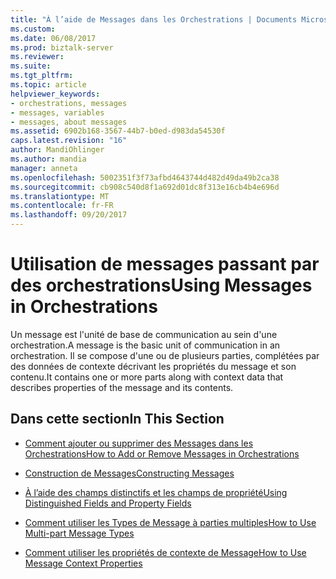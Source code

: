 ```yaml
---
title: "À l’aide de Messages dans les Orchestrations | Documents Microsoft"
ms.custom: 
ms.date: 06/08/2017
ms.prod: biztalk-server
ms.reviewer: 
ms.suite: 
ms.tgt_pltfrm: 
ms.topic: article
helpviewer_keywords:
- orchestrations, messages
- messages, variables
- messages, about messages
ms.assetid: 6902b168-3567-44b7-b0ed-d983da54530f
caps.latest.revision: "16"
author: MandiOhlinger
ms.author: mandia
manager: anneta
ms.openlocfilehash: 5002351f3f73afbd4643744d482d49da49b2ca38
ms.sourcegitcommit: cb908c540d8f1a692d01dc8f313e16cb4b4e696d
ms.translationtype: MT
ms.contentlocale: fr-FR
ms.lasthandoff: 09/20/2017
---
```

# <a name="using-messages-in-orchestrations"></a><span data-ttu-id="fd7aa-102">Utilisation de messages passant par des orchestrations</span><span class="sxs-lookup"><span data-stu-id="fd7aa-102">Using Messages in Orchestrations</span></span>
<span data-ttu-id="fd7aa-103">Un message est l'unité de base de communication au sein d'une orchestration.</span><span class="sxs-lookup"><span data-stu-id="fd7aa-103">A message is the basic unit of communication in an orchestration.</span></span> <span data-ttu-id="fd7aa-104">Il se compose d'une ou de plusieurs parties, complétées par des données de contexte décrivant les propriétés du message et son contenu.</span><span class="sxs-lookup"><span data-stu-id="fd7aa-104">It contains one or more parts along with context data that describes properties of the message and its contents.</span></span>  
  
## <a name="in-this-section"></a><span data-ttu-id="fd7aa-105">Dans cette section</span><span class="sxs-lookup"><span data-stu-id="fd7aa-105">In This Section</span></span>  
  
-   [<span data-ttu-id="fd7aa-106">Comment ajouter ou supprimer des Messages dans les Orchestrations</span><span class="sxs-lookup"><span data-stu-id="fd7aa-106">How to Add or Remove Messages in Orchestrations</span></span>](../core/how-to-add-or-remove-messages-in-orchestrations.md)  
  
-   [<span data-ttu-id="fd7aa-107">Construction de Messages</span><span class="sxs-lookup"><span data-stu-id="fd7aa-107">Constructing Messages</span></span>](../core/constructing-messages.md)  
  
-   [<span data-ttu-id="fd7aa-108">À l’aide des champs distinctifs et les champs de propriété</span><span class="sxs-lookup"><span data-stu-id="fd7aa-108">Using Distinguished Fields and Property Fields</span></span>](../core/using-distinguished-fields-and-property-fields.md)  
  
-   [<span data-ttu-id="fd7aa-109">Comment utiliser les Types de Message à parties multiples</span><span class="sxs-lookup"><span data-stu-id="fd7aa-109">How to Use Multi-part Message Types</span></span>](../core/how-to-use-multi-part-message-types.md)  
  
-   [<span data-ttu-id="fd7aa-110">Comment utiliser les propriétés de contexte de Message</span><span class="sxs-lookup"><span data-stu-id="fd7aa-110">How to Use Message Context Properties</span></span>](../core/how-to-use-message-context-properties.md)